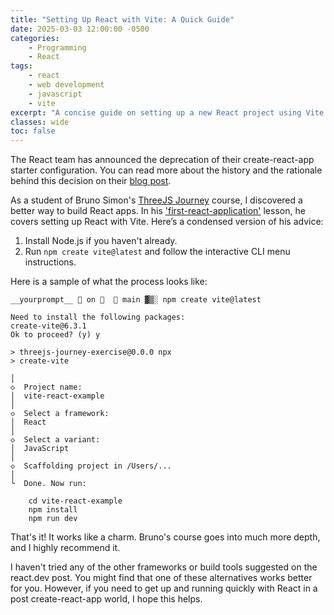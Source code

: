```yaml
---
title: "Setting Up React with Vite: A Quick Guide"
date: 2025-03-03 12:00:00 -0500
categories:
    - Programming
    - React
tags:
    - react
    - web development
    - javascript
    - vite 
excerpt: "A concise guide on setting up a new React project using Vite as create-react-app sunsets, including step-by-step CLI instructions."
classes: wide
toc: false
---
```


The React team has announced the deprecation of their create-react-app starter configuration. You can read more about the history and the rationale behind this decision on their [blog post](https://react.dev/blog/2025/02/14/sunsetting-create-react-app).

As a student of Bruno Simon's [ThreeJS Journey](https://threejs-journey.com) course, I discovered a better way to build React apps. In his ['first-react-application'](https://threejs-journey.com/lessons/first-react-application) lesson, he covers setting up React with Vite. Here’s a condensed version of his advice:

1. Install Node.js if you haven't already.
2. Run `npm create vite@latest` and follow the interactive CLI menu instructions.

Here is a sample of what the process looks like:

```shell
__yourprompt__  on    main ▓▒░ npm create vite@latest

Need to install the following packages:
create-vite@6.3.1
Ok to proceed? (y) y

> threejs-journey-exercise@0.0.0 npx
> create-vite

│
◇  Project name:
│  vite-react-example
│
◇  Select a framework:
│  React
│
◇  Select a variant:
│  JavaScript
│
◇  Scaffolding project in /Users/...
│
└  Done. Now run:

    cd vite-react-example
    npm install
    npm run dev
```

That's it! It works like a charm. Bruno's course goes into much more depth, and I highly recommend it.

I haven't tried any of the other frameworks or build tools suggested on the react.dev post. You might find that one of these alternatives works better for you. However, if you need to get up and running quickly with React in a post create-react-app world, I hope this helps.